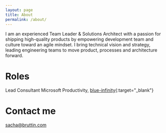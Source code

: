 ```yaml
---
layout: page
title: About
permalink: /about/
---
```


I am an experienced Team Leader & Solutions Architect with a passion for shipping high-quality products by empowering development team and culture toward an agile mindset. I bring technical vision and strategy, leading engineering teams to move product, processes and architecture forward.

# Roles

Lead Consultant Microsoft Productivity, [blue-infinity](<https://www.blue-infinity.com>){:target="_blank"}

# Contact me

[sacha@bruttin.com](mailto:sacha@bruttin.com)

